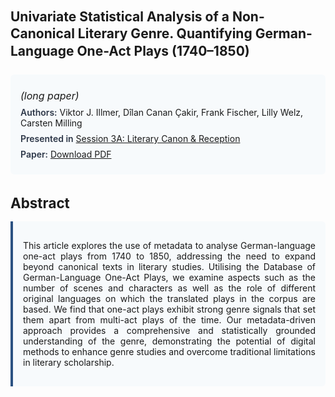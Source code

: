
<style>    
    h2 {
        margin-top: 0;
        margin-bottom: 1.5rem;
        line-height: 1.3;
    }
    
    h3 {
        margin-top: 2rem;
        margin-bottom: 1rem;
        font-size: 1.4rem;
        font-weight:bold;
    }
    
    .metadata {
        background-color: #f7fafc;
        padding: 1rem;
        border-radius: 6px;
        margin-bottom: 2rem;
    }
    
    .metadata p {
        margin: 0.5rem 0;
    }
    
    .abstract {
        text-align: justify;
        padding: 1rem;
        background-color: #f7fafc;
        border-left: 4px solid #2c5282;
        border-radius: 0 6px 6px 0;
    }
    
    strong {
        color: #2d3748;
        font-weight: 600;
    }
</style>
<main role="main">
<h2>Univariate Statistical Analysis of a Non-Canonical Literary Genre. Quantifying German-Language One-Act Plays (1740–1850)</h2>

<section class="metadata">
<p style='font-size:1rem'><i>(long paper)</i></p>
<p><strong>Authors:</strong> Viktor J. Illmer, Dîlan Canan Çakir, Frank Fischer, Lilly Welz, Carsten Milling</p>
<p><strong>Presented in</strong> <a href="/programme/#session3A">Session 3A: Literary Canon & Reception</a></p>
<p><strong>Paper:</strong> <a href="https://ceur-ws.org/Vol-3558/paper86.pdf">Download PDF</a></p>
</section>

<section>
<h3>Abstract</h3>
<div class="abstract">
<p>This article explores the use of metadata to analyse German-language one-act plays from 1740 to 1850, addressing the need to expand beyond canonical texts in literary studies. Utilising the Database of German-Language One-Act Plays, we examine aspects such as the number of scenes and characters as well as the role of different original languages on which the translated plays in the corpus are based. We find that one-act plays exhibit strong genre signals that set them apart from multi-act plays of the time. Our metadata-driven approach provides a comprehensive and statistically grounded understanding of the genre, demonstrating the potential of digital methods to enhance genre studies and overcome traditional limitations in literary scholarship.</p>
</div>
</section>
</main>